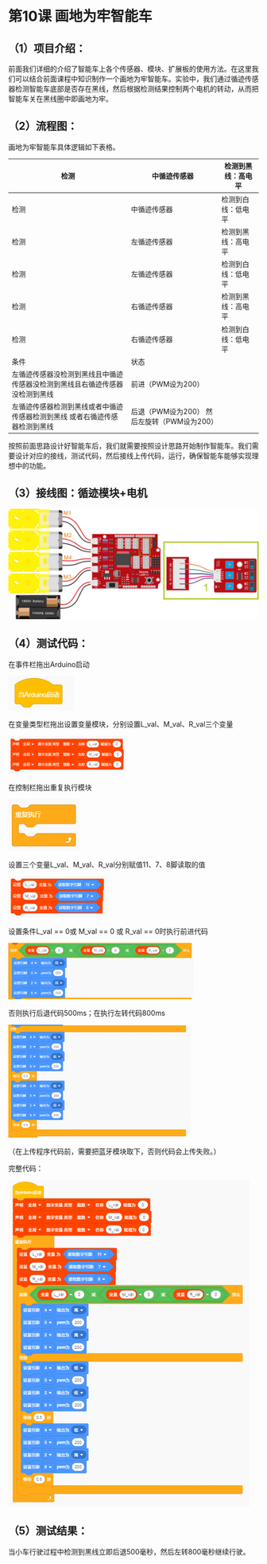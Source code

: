 

# 第10课 画地为牢智能车 

## （1）项目介绍：

前面我们详细的介绍了智能车上各个传感器、模块、扩展板的使用方法。在这里我们可以结合前面课程中知识制作一个画地为牢智能车。实验中，我们通过循迹传感器检测智能车底部是否存在黑线，然后根据检测结果控制两个电机的转动，从而把智能车关在黑线圈中即画地为牢。

## （2）流程图：

画地为牢智能车具体逻辑如下表格。


|检测|中循迹传感器|检测到黑线：高电平|
|-|-|-|
|检测|中循迹传感器|检测到白线：低电平|
|检测|左循迹传感器|检测到黑线：高电平|
|检测|左循迹传感器|检测到白线：低电平|
|检测|右循迹传感器|检测到黑线：高电平|
|检测|右循迹传感器|检测到白线：低电平|
|条件|状态|
|左循迹传感器没检测到黑线且中循迹传感器没检测到黑线且右循迹传感器没检测到黑线|前进（PWM设为200）|
|左循迹传感器检测到黑线或者中循迹传感器检测到黑线 或者右循迹传感器检测到黑线|后退（PWM设为200） 然后左旋转（PWM设为200）|




按照前面思路设计好智能车后，我们就需要按照设计思路开始制作智能车。我们需要设计对应的接线，测试代码，然后接线上传代码，运行，确保智能车能够实现理想中的功能。

## （3）接线图：循迹模块+电机

![](../../media/0e29db0631c1867b11dfbc4b9c1c6e37.png)

## （4）测试代码：

在事件栏拖出Arduino启动

![](../../media/b638318eafab837df9c41ade16cbacbb.png)

在变量类型栏拖出设置变量模块，分别设置L_val、M_val、R_val三个变量

![](../../media/195f18331177afd2ea7f6b7abc8dece8.png)

在控制栏拖出重复执行模块

![](../../media/82327e6d0560067bda416fc3b1965829.png)

设置三个变量L_val、M_val、R_val分别赋值11、7、8脚读取的值

![](../../media/92f61254359ed9500361824d1e251e5a.png)

设置条件L_val == 0或 M_val == 0 或 R_val == 0时执行前进代码

![](../../media/98bfd4efc535e4777e76342e13e08c23.png)

否则执行后退代码500ms；在执行左转代码800ms

![](../../media/b609b6eff0d0aa97d9b407f4f4db0b80.png)

（在上传程序代码前，需要把蓝牙模块取下，否则代码会上传失败。）

完整代码：

![](../../media/67a46f4cefe726b593e905c7b395a553.png)

## （5）测试结果：

当小车行驶过程中检测到黑线立即后退500毫秒，然后左转800毫秒继续行驶。

